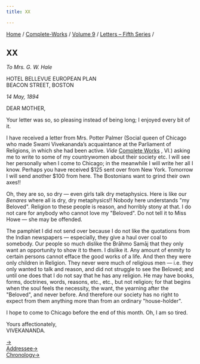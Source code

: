 ```yaml
---
title: XX

---
```



[Home](../../../index.htm) / [Complete-Works](../../complete_works.htm)
/ [Volume 9](../volume_9_contents.htm) / [Letters – Fifth
Series](letters_fifth_series_contents.htm) /



## XX

*To Mrs. G. W. Hale*

HOTEL BELLEVUE EUROPEAN PLAN  
BEACON STREET, BOSTON

*14 May, 1894*

DEAR MOTHER,

Your letter was so, so pleasing instead of being long; I enjoyed every
bit of it.

I have received a letter from Mrs. Potter Palmer (Social queen of
Chicago who made Swami Vivekananda’s acquaintance at the Parliament of
Religions, in which she had been active. *Vide* [Complete
Works](../../volume_6/epistles_second_series/042_sir.htm) , VI.) asking
me to write to some of my countrywomen about their society etc. I will
see her personally when I come to Chicago; in the meanwhile I will write
her all I know. Perhaps you have received $125 sent over from New York.
Tomorrow I will send another $100 from here. The Bostonians want to
grind their own axes!!

Oh, they are so, so dry — even girls talk dry metaphysics. Here is like
our *Benares* where all is dry, dry metaphysics!! Nobody here
understands "my Beloved". Religion to these people is reason, and
horribly stony at that. I do not care for anybody who cannot love my
"Beloved". Do not tell it to Miss Howe — she may be offended.

The pamphlet I did not send over because I do not like the quotations
from the Indian newspapers — especially, they give a haul over coal to
somebody. Our people so much dislike the Brāhmo Samāj that they only
want an opportunity to show it to them. I dislike it. Any amount of
enmity to certain persons cannot efface the good works of a life. And
then they were only children in Religion. They never were much of
religious men — i.e. they only wanted to talk and reason, and did not
struggle to see the Beloved; and until one does that I do not say that
he has any religion. He may have books, forms, doctrines, words,
reasons, etc., etc., but not religion; for that begins when the soul
feels the necessity, the want, the yearning after the "Beloved", and
never before. And therefore our society has no right to expect from them
anything more than from an ordinary "house-holder".

I hope to come to Chicago before the end of this month. Oh, I am so
tired.

Yours affectionately,  
VIVEKANANDA.

[→](021_mother.htm)  
[Addressee→](021_mother.htm)  
[Chronology→](../../volume_5/epistles_first_series/009_sharat.htm)


